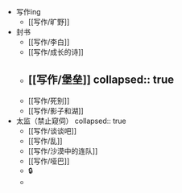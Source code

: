 - 写作ing
	- [[写作/旷野]]
- 封书
	- [[写作/李白]]
	- [[写作/成长的诗]]
	- [[写作/堡垒]]
	  collapsed:: true
		-
	- [[写作/死别]]
	- [[写作/影子和湖]]
- 太监（禁止窥伺）
  collapsed:: true
	- [[写作/谈谈吧]]
	- [[写作/乱]]
	- [[写作/沙漠中的连队]]
	- [[写作/哑巴]]
	- <a class="locked-secret" data-secret="locked ⁤‌‌⁡‌‌⁢⁡‍⁤‌⁡‍⁡‌‍‍⁤⁡‍‌⁢‌⁣‍‌‍⁢⁣‌‍‍‌⁤‌⁢‍⁡⁢⁣‌⁣‍‍‌‌⁢‍‌‌‍‌‍⁡‍‍‍‌⁢⁡⁤‌⁡⁢‌‌⁣⁡‌⁣‌⁣‍‌⁣⁣⁢‌⁣⁡‌‌‍⁡‌⁤⁤⁡‍‌⁢‍⁢⁡‌⁢‍⁣‍‌⁢‌⁤‍‌‍⁡‌‌⁢‌⁡⁤⁢‍‍⁢‍⁡‍⁡‌‌⁢‌⁢‌‌‍⁢‍⁤‍⁡⁤⁡‌‍‍‌⁤‍⁢‌⁡‍⁡⁢‍⁢⁡⁤‍⁡‍⁡‌‌⁡‍‌‌⁡‍⁣‌⁤⁣⁡‍⁣⁤⁡‌⁤‌‍‍‍‍⁢‍‍‌⁡‍‌⁣‌⁡‍‍⁡‍‌⁢‍‌‍‌secret" data-on-click="triggerModal">🔒</a>
	-